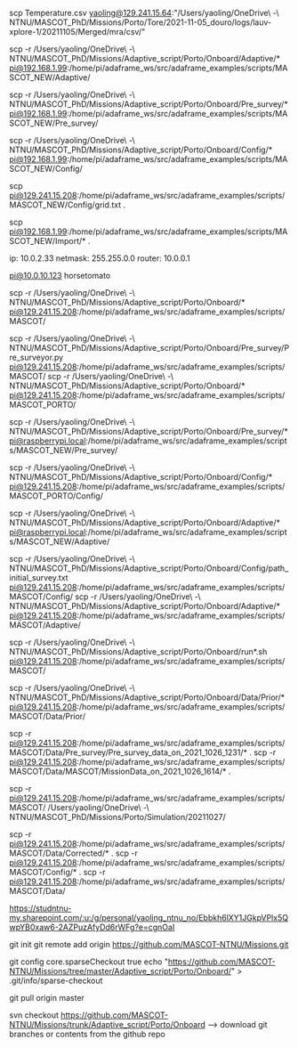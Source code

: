 scp Temperature.csv yaoling@129.241.15.64:"/Users/yaoling/OneDrive\\ -\\ NTNU/MASCOT_PhD/Missions/Porto/Tore/2021-11-05_douro/logs/lauv-xplore-1/20211105/Merged/mra/csv/"

scp -r /Users/yaoling/OneDrive\ -\ NTNU/MASCOT_PhD/Missions/Adaptive_script/Porto/Onboard/Adaptive/* pi@192.168.1.99:/home/pi/adaframe_ws/src/adaframe_examples/scripts/MASCOT_NEW/Adaptive/

scp -r /Users/yaoling/OneDrive\ -\ NTNU/MASCOT_PhD/Missions/Adaptive_script/Porto/Onboard/Pre_survey/* pi@192.168.1.99:/home/pi/adaframe_ws/src/adaframe_examples/scripts/MASCOT_NEW/Pre_survey/

scp -r /Users/yaoling/OneDrive\ -\ NTNU/MASCOT_PhD/Missions/Adaptive_script/Porto/Onboard/Config/* pi@192.168.1.99:/home/pi/adaframe_ws/src/adaframe_examples/scripts/MASCOT_NEW/Config/


scp pi@129.241.15.208:/home/pi/adaframe_ws/src/adaframe_examples/scripts/MASCOT_NEW/Config/grid.txt .

scp pi@192.168.1.99:/home/pi/adaframe_ws/src/adaframe_examples/scripts/MASCOT_NEW/Import/* .



ip: 10.0.2.33
netmask: 255.255.0.0
router: 10.0.0.1

pi@10.0.10.123
horsetomato


scp -r /Users/yaoling/OneDrive\ -\ NTNU/MASCOT_PhD/Missions/Adaptive_script/Porto/Onboard/* pi@129.241.15.208:/home/pi/adaframe_ws/src/adaframe_examples/scripts/MASCOT/

scp -r /Users/yaoling/OneDrive\ -\ NTNU/MASCOT_PhD/Missions/Adaptive_script/Porto/Onboard/Pre_survey/Pre_surveyor.py pi@129.241.15.208:/home/pi/adaframe_ws/src/adaframe_examples/scripts/MASCOT/
scp -r /Users/yaoling/OneDrive\ -\ NTNU/MASCOT_PhD/Missions/Adaptive_script/Porto/Onboard/* pi@129.241.15.208:/home/pi/adaframe_ws/src/adaframe_examples/scripts/MASCOT_PORTO/

scp -r /Users/yaoling/OneDrive\ -\ NTNU/MASCOT_PhD/Missions/Adaptive_script/Porto/Onboard/Pre_survey/* pi@raspberrypi.local:/home/pi/adaframe_ws/src/adaframe_examples/scripts/MASCOT_NEW/Pre_survey/

scp -r /Users/yaoling/OneDrive\ -\ NTNU/MASCOT_PhD/Missions/Adaptive_script/Porto/Onboard/Config/* pi@129.241.15.208:/home/pi/adaframe_ws/src/adaframe_examples/scripts/MASCOT_PORTO/Config/

scp -r /Users/yaoling/OneDrive\ -\ NTNU/MASCOT_PhD/Missions/Adaptive_script/Porto/Onboard/Adaptive/* pi@raspberrypi.local:/home/pi/adaframe_ws/src/adaframe_examples/scripts/MASCOT_NEW/Adaptive/

scp -r /Users/yaoling/OneDrive\ -\ NTNU/MASCOT_PhD/Missions/Adaptive_script/Porto/Onboard/Config/path_initial_survey.txt pi@129.241.15.208:/home/pi/adaframe_ws/src/adaframe_examples/scripts/MASCOT/Config/
scp -r /Users/yaoling/OneDrive\ -\ NTNU/MASCOT_PhD/Missions/Adaptive_script/Porto/Onboard/Adaptive/* pi@129.241.15.208:/home/pi/adaframe_ws/src/adaframe_examples/scripts/MASCOT/Adaptive/

scp -r /Users/yaoling/OneDrive\ -\ NTNU/MASCOT_PhD/Missions/Adaptive_script/Porto/Onboard/run*.sh pi@129.241.15.208:/home/pi/adaframe_ws/src/adaframe_examples/scripts/MASCOT/

scp -r /Users/yaoling/OneDrive\ -\ NTNU/MASCOT_PhD/Missions/Adaptive_script/Porto/Onboard/Data/Prior/* pi@129.241.15.208:/home/pi/adaframe_ws/src/adaframe_examples/scripts/MASCOT/Data/Prior/

scp -r pi@129.241.15.208:/home/pi/adaframe_ws/src/adaframe_examples/scripts/MASCOT/Data/Pre_survey/Pre_survey_data_on_2021_1026_1231/* .
scp -r pi@129.241.15.208:/home/pi/adaframe_ws/src/adaframe_examples/scripts/MASCOT/Data/MASCOT/MissionData_on_2021_1026_1614/* .

scp -r pi@129.241.15.208:/home/pi/adaframe_ws/src/adaframe_examples/scripts/MASCOT/ /Users/yaoling/OneDrive\ -\ NTNU/MASCOT_PhD/Missions/Porto/Simulation/20211027/

scp -r pi@129.241.15.208:/home/pi/adaframe_ws/src/adaframe_examples/scripts/MASCOT/Data/Corrected/* .
scp -r pi@129.241.15.208:/home/pi/adaframe_ws/src/adaframe_examples/scripts/MASCOT/Config/* .
scp -r pi@129.241.15.208:/home/pi/adaframe_ws/src/adaframe_examples/scripts/MASCOT/Data/

https://studntnu-my.sharepoint.com/:u:/g/personal/yaoling_ntnu_no/Ebbkh6lXY1JGkpVPlx5QwpYB0xaw6-2AZPuzAfyDd6rWFg?e=cgnOaI

git init
git remote add origin https://github.com/MASCOT-NTNU/Missions.git

git config core.sparseCheckout true
echo "https://github.com/MASCOT-NTNU/Missions/tree/master/Adaptive_script/Porto/Onboard/" > .git/info/sparse-checkout

git pull origin master


svn checkout https://github.com/MASCOT-NTNU/Missions/trunk/Adaptive_script/Porto/Onboard --> download git branches or contents from the github repo
